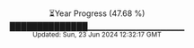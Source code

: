 <p align="center">
⏳Year Progress (47.68 %) <br>
██████████████▁▁▁▁▁▁▁▁▁▁▁▁▁▁▁▁ <br>
<sub>Updated: Sun, 23 Jun 2024 12:32:17 GMT</sub>
</p>

